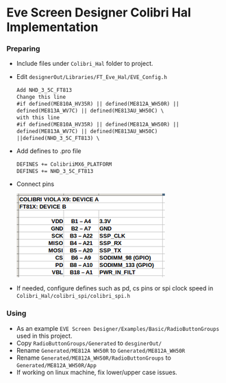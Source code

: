 # Eve Screen Designer Colibri Hal Implementation

### Preparing
- Include files under `Colibri_Hal` folder to project.
- Edit `designerOut/Libraries/FT_Eve_Hal/EVE_Config.h`
  ```
  Add NHD_3_5C_FT813
  Change this line
  #if defined(ME810A_HV35R) || defined(ME812A_WH50R) || defined(ME813A_WV7C) || defined(ME813AU_WH50C) \
  with this line
  #if defined(ME810A_HV35R) || defined(ME812A_WH50R) || defined(ME813A_WV7C) || defined(ME813AU_WH50C) ||defined(NHD_3_5C_FT813) \

  ```
- Add defines to .pro file
  ```
  DEFINES += ColibriiMX6_PLATFORM
  DEFINES += NHD_3_5C_FT813
  ```
- Connect pins
  
  ![pins.png](docs/pins.png)

- If needed, configure defines such as pd, cs pins or spi clock speed in `Colibri_Hal/colibri_spi/colibri_spi.h`


### Using

- As an example `EVE Screen Designer/Examples/Basic/RadioButtonGroups` used in this project.
- Copy `RadioButtonGroups/Generated` to `desginerOut/`
- Rename `Generated/ME812A WH50R` to `Generated/ME812A_WH50R`
- Rename `Generated/ME812A_WH50R/RadioButtonGroups` to `Generated/ME812A_WH50R/App`
- If working on linux machine, fix lower/upper case issues.